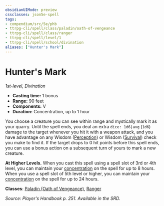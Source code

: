 ```yaml
---
obsidianUIMode: preview
cssclasses: json5e-spell
tags:
- compendium/src/5e/phb
- ttrpg-cli/spell/class/paladin/oath-of-vengeance
- ttrpg-cli/spell/class/ranger
- ttrpg-cli/spell/level/1
- ttrpg-cli/spell/school/divination
aliases: ["Hunter's Mark"]
---
```

# Hunter's Mark
*1st-level, Divination*  

- **Casting time:** 1 bonus
- **Range:** 90 feet
- **Components:** V
- **Duration:** Concentration, up to 1 hour

You choose a creature you can see within range and mystically mark it as your quarry. Until the spell ends, you deal an extra `dice: 1d6|avg` (`1d6`) damage to the target whenever you hit it with a weapon attack, and you have advantage on any Wisdom ([Perception](/compendium/rules/skills.md#Perception)) or Wisdom ([Survival](/compendium/rules/skills.md#Survival)) check you make to find it. If the target drops to 0 hit points before this spell ends, you can use a bonus action on a subsequent turn of yours to mark a new creature.

**At Higher Levels.** When you cast this spell using a spell slot of 3rd or 4th level, you can maintain your [concentration](/compendium/rules/conditions.md#concentration) on the spell for up to 8 hours. When you use a spell slot of 5th level or higher, you can maintain your [concentration](/compendium/rules/conditions.md#concentration) on the spell for up to 24 hours.

**Classes**: [Paladin (Oath of Vengeance)](compendium/classes/paladin-oath-of-vengeance.md), [Ranger](compendium/classes/ranger.md)

*Source: Player's Handbook p. 251. Available in the SRD.*